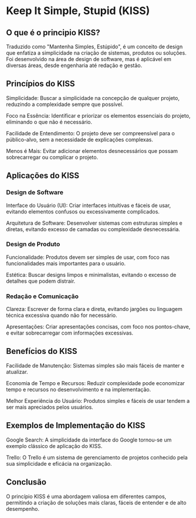 # Keep It Simple, Stupid (KISS)

## O que é o principio KISS?

Traduzido como "Mantenha Simples, Estúpido", é um conceito de design que enfatiza a simplicidade na criação de sistemas, produtos ou soluções. Foi desenvolvido na área de design de software, mas é aplicável em diversas áreas, desde engenharia até redação e gestão.

## Princípios do KISS

Simplicidade: Buscar a simplicidade na concepção de qualquer projeto, reduzindo a complexidade sempre que possível.

Foco na Essência: Identificar e priorizar os elementos essenciais do projeto, eliminando o que não é necessário.

Facilidade de Entendimento: O projeto deve ser compreensível para o público-alvo, sem a necessidade de explicações complexas.

Menos é Mais: Evitar adicionar elementos desnecessários que possam sobrecarregar ou complicar o projeto.

## Aplicações do KISS

### Design de Software

Interface do Usuário (UI): Criar interfaces intuitivas e fáceis de usar, evitando elementos confusos ou excessivamente complicados.

Arquitetura de Software: Desenvolver sistemas com estruturas simples e diretas, evitando excesso de camadas ou complexidade desnecessária.

### Design de Produto

Funcionalidade: Produtos devem ser simples de usar, com foco nas funcionalidades mais importantes para o usuário.

Estética: Buscar designs limpos e minimalistas, evitando o excesso de detalhes que podem distrair.

### Redação e Comunicação

Clareza: Escrever de forma clara e direta, evitando jargões ou linguagem técnica excessiva quando não for necessário.

Apresentações: Criar apresentações concisas, com foco nos pontos-chave, e evitar sobrecarregar com informações excessivas.

## Benefícios do KISS

Facilidade de Manutenção: Sistemas simples são mais fáceis de manter e atualizar.

Economia de Tempo e Recursos: Reduzir complexidade pode economizar tempo e recursos no desenvolvimento e na implementação.

Melhor Experiência do Usuário: Produtos simples e fáceis de usar tendem a ser mais apreciados pelos usuários.

## Exemplos de Implementação do KISS

Google Search: A simplicidade da interface do Google tornou-se um exemplo clássico de aplicação do KISS.

Trello: O Trello é um sistema de gerenciamento de projetos conhecido pela sua simplicidade e eficácia na organização.

## Conclusão

O princípio KISS é uma abordagem valiosa em diferentes campos, permitindo a criação de soluções mais claras, fáceis de entender e de alto desempenho.
